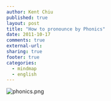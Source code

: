 ```yaml
---
author: Kent Chiu
published: true
layout: post
title: "How to pronounce by Phonics"
date: 2011-10-17
comments: true
external-url:
sharing: true
footer: true
categories:
  - mindmap
  - english
---
```






![phonics.png][phonics.png]



[phonics.png]: /images/wiki/english/phonics.png